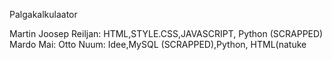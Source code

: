Palgakalkulaator

Martin Joosep Reiljan: HTML,STYLE.CSS,JAVASCRIPT, Python (SCRAPPED)
Mardo Mai: 
Otto Nuum: Idee,MySQL (SCRAPPED),Python, HTML(natuke
